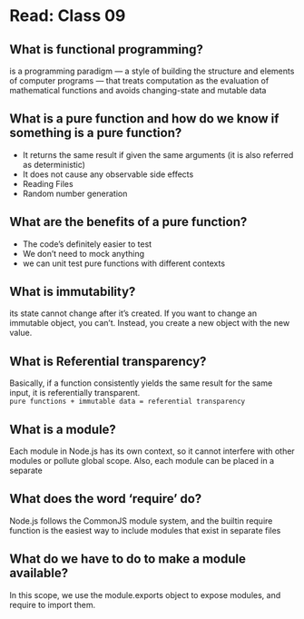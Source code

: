# Read: Class 09
 
 ## What is functional programming?
 is a programming paradigm — a style of building the structure and elements 
 of computer programs — that treats computation as the evaluation of 
 mathematical functions and avoids changing-state and mutable data 
 
 ## What is a pure function and how do we know if something is a pure function?
 * It returns the same result if given the same arguments (it is also referred as deterministic)
 * It does not cause any observable side effects
 * Reading Files
 * Random number generation

 ## What are the benefits of a pure function?
 * The code’s definitely easier to test
 * We don’t need to mock anything
 * we can unit test pure functions with different contexts
 
 ## What is immutability?
 its state cannot change after it’s created.
 If you want to change an immutable object, you can’t.
 Instead, you create a new object with the new value.
 
 ## What is Referential transparency?
 Basically, if a function consistently yields the same result for the same input, 
 it is referentially transparent.
<br> `pure functions + immutable data = referential transparency`
 
 ## What is a module?
 Each module in Node.js has its own context, 
 so it cannot interfere with other modules or pollute global scope.
 Also, each module can be placed in a separate
 
## What does the word ‘require’ do?
 Node.js follows the CommonJS module system, 
 and the builtin require function is the easiest way to include 
 modules that exist in separate files
 
 ## What do we have to do to make a module available?
  In this scope, we use the module.exports object to expose modules, 
  and require to import them.
 
 
 
 
 
 
 
 
 
 
 
 
 
 
